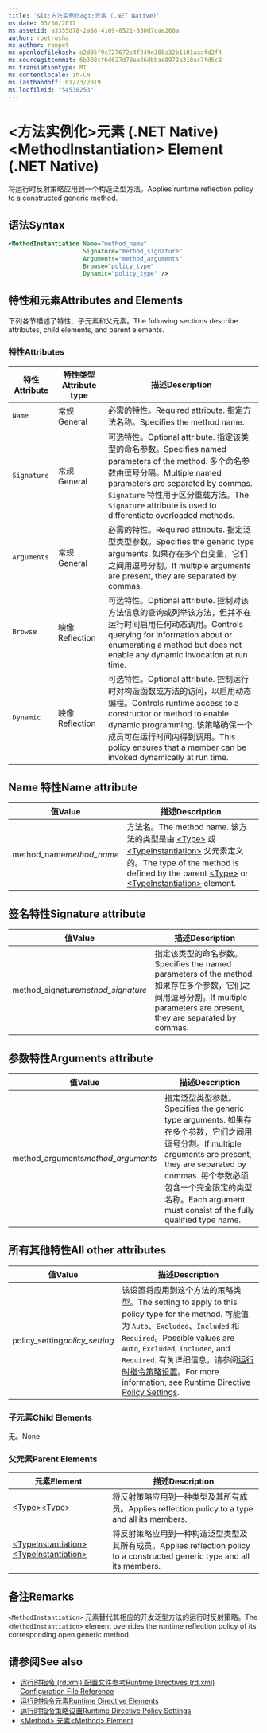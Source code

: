 ```yaml
---
title: '&lt;方法实例化&gt;元素 (.NET Native)'
ms.date: 03/30/2017
ms.assetid: a3355d78-2a88-4109-8521-830d7cae260a
author: rpetrusha
ms.author: ronpet
ms.openlocfilehash: e2d05f9c727672c4f249e388a32b1101aaafd2f4
ms.sourcegitcommit: 6b308cf6d627d78ee36dbbae8972a310ac7fd6c8
ms.translationtype: MT
ms.contentlocale: zh-CN
ms.lasthandoff: 01/23/2019
ms.locfileid: "54538253"
---
```

# <a name="ltmethodinstantiationgt-element-net-native"></a><span data-ttu-id="e5b84-102">&lt;方法实例化&gt;元素 (.NET Native)</span><span class="sxs-lookup"><span data-stu-id="e5b84-102">&lt;MethodInstantiation&gt; Element (.NET Native)</span></span>
<span data-ttu-id="e5b84-103">将运行时反射策略应用到一个构造泛型方法。</span><span class="sxs-lookup"><span data-stu-id="e5b84-103">Applies runtime reflection policy to a constructed generic method.</span></span>  
  
## <a name="syntax"></a><span data-ttu-id="e5b84-104">语法</span><span class="sxs-lookup"><span data-stu-id="e5b84-104">Syntax</span></span>  
  
```xml  
<MethodInstantiation Name="method_name"  
                     Signature="method_signature"  
                     Arguments="method_arguments"  
                     Browse="policy_type"  
                     Dynamic="policy_type" />  
```  
  
## <a name="attributes-and-elements"></a><span data-ttu-id="e5b84-105">特性和元素</span><span class="sxs-lookup"><span data-stu-id="e5b84-105">Attributes and Elements</span></span>  
 <span data-ttu-id="e5b84-106">下列各节描述了特性、子元素和父元素。</span><span class="sxs-lookup"><span data-stu-id="e5b84-106">The following sections describe attributes, child elements, and parent elements.</span></span>  
  
### <a name="attributes"></a><span data-ttu-id="e5b84-107">特性</span><span class="sxs-lookup"><span data-stu-id="e5b84-107">Attributes</span></span>  
  
|<span data-ttu-id="e5b84-108">特性</span><span class="sxs-lookup"><span data-stu-id="e5b84-108">Attribute</span></span>|<span data-ttu-id="e5b84-109">特性类型</span><span class="sxs-lookup"><span data-stu-id="e5b84-109">Attribute type</span></span>|<span data-ttu-id="e5b84-110">描述</span><span class="sxs-lookup"><span data-stu-id="e5b84-110">Description</span></span>|  
|---------------|--------------------|-----------------|  
|`Name`|<span data-ttu-id="e5b84-111">常规</span><span class="sxs-lookup"><span data-stu-id="e5b84-111">General</span></span>|<span data-ttu-id="e5b84-112">必需的特性。</span><span class="sxs-lookup"><span data-stu-id="e5b84-112">Required attribute.</span></span> <span data-ttu-id="e5b84-113">指定方法名称。</span><span class="sxs-lookup"><span data-stu-id="e5b84-113">Specifies the method name.</span></span>|  
|`Signature`|<span data-ttu-id="e5b84-114">常规</span><span class="sxs-lookup"><span data-stu-id="e5b84-114">General</span></span>|<span data-ttu-id="e5b84-115">可选特性。</span><span class="sxs-lookup"><span data-stu-id="e5b84-115">Optional attribute.</span></span> <span data-ttu-id="e5b84-116">指定该类型的命名参数。</span><span class="sxs-lookup"><span data-stu-id="e5b84-116">Specifies named parameters of the method.</span></span> <span data-ttu-id="e5b84-117">多个命名参数由逗号分隔。</span><span class="sxs-lookup"><span data-stu-id="e5b84-117">Multiple named parameters are separated by commas.</span></span> <span data-ttu-id="e5b84-118">`Signature` 特性用于区分重载方法。</span><span class="sxs-lookup"><span data-stu-id="e5b84-118">The `Signature` attribute is used to differentiate overloaded methods.</span></span>|  
|`Arguments`|<span data-ttu-id="e5b84-119">常规</span><span class="sxs-lookup"><span data-stu-id="e5b84-119">General</span></span>|<span data-ttu-id="e5b84-120">必需的特性。</span><span class="sxs-lookup"><span data-stu-id="e5b84-120">Required attribute.</span></span> <span data-ttu-id="e5b84-121">指定泛型类型参数。</span><span class="sxs-lookup"><span data-stu-id="e5b84-121">Specifies the generic type arguments.</span></span> <span data-ttu-id="e5b84-122">如果存在多个自变量，它们之间用逗号分割。</span><span class="sxs-lookup"><span data-stu-id="e5b84-122">If multiple arguments are present, they are separated by commas.</span></span>|  
|`Browse`|<span data-ttu-id="e5b84-123">映像</span><span class="sxs-lookup"><span data-stu-id="e5b84-123">Reflection</span></span>|<span data-ttu-id="e5b84-124">可选特性。</span><span class="sxs-lookup"><span data-stu-id="e5b84-124">Optional attribute.</span></span> <span data-ttu-id="e5b84-125">控制对该方法信息的查询或列举该方法，但并不在运行时间启用任何动态调用。</span><span class="sxs-lookup"><span data-stu-id="e5b84-125">Controls querying for information about or enumerating a method but does not enable any dynamic invocation at run time.</span></span>|  
|`Dynamic`|<span data-ttu-id="e5b84-126">映像</span><span class="sxs-lookup"><span data-stu-id="e5b84-126">Reflection</span></span>|<span data-ttu-id="e5b84-127">可选特性。</span><span class="sxs-lookup"><span data-stu-id="e5b84-127">Optional attribute.</span></span> <span data-ttu-id="e5b84-128">控制运行时对构造函数或方法的访问，以启用动态编程。</span><span class="sxs-lookup"><span data-stu-id="e5b84-128">Controls runtime access to a constructor or method to enable dynamic programming.</span></span> <span data-ttu-id="e5b84-129">该策略确保一个成员可在运行时间内得到调用。</span><span class="sxs-lookup"><span data-stu-id="e5b84-129">This policy ensures that a member can be invoked dynamically at run time.</span></span>|  
  
## <a name="name-attribute"></a><span data-ttu-id="e5b84-130">Name 特性</span><span class="sxs-lookup"><span data-stu-id="e5b84-130">Name attribute</span></span>  
  
|<span data-ttu-id="e5b84-131">值</span><span class="sxs-lookup"><span data-stu-id="e5b84-131">Value</span></span>|<span data-ttu-id="e5b84-132">描述</span><span class="sxs-lookup"><span data-stu-id="e5b84-132">Description</span></span>|  
|-----------|-----------------|  
|<span data-ttu-id="e5b84-133">method_name</span><span class="sxs-lookup"><span data-stu-id="e5b84-133">*method_name*</span></span>|<span data-ttu-id="e5b84-134">方法名。</span><span class="sxs-lookup"><span data-stu-id="e5b84-134">The method name.</span></span> <span data-ttu-id="e5b84-135">该方法的类型是由 [\<Type>](../../../docs/framework/net-native/type-element-net-native.md) 或 [\<TypeInstantiation>](../../../docs/framework/net-native/typeinstantiation-element-net-native.md) 父元素定义的。</span><span class="sxs-lookup"><span data-stu-id="e5b84-135">The type of the method is defined by the parent [\<Type>](../../../docs/framework/net-native/type-element-net-native.md) or [\<TypeInstantiation>](../../../docs/framework/net-native/typeinstantiation-element-net-native.md) element.</span></span>|  
  
## <a name="signature-attribute"></a><span data-ttu-id="e5b84-136">签名特性</span><span class="sxs-lookup"><span data-stu-id="e5b84-136">Signature attribute</span></span>  
  
|<span data-ttu-id="e5b84-137">值</span><span class="sxs-lookup"><span data-stu-id="e5b84-137">Value</span></span>|<span data-ttu-id="e5b84-138">描述</span><span class="sxs-lookup"><span data-stu-id="e5b84-138">Description</span></span>|  
|-----------|-----------------|  
|<span data-ttu-id="e5b84-139">method_signature</span><span class="sxs-lookup"><span data-stu-id="e5b84-139">*method_signature*</span></span>|<span data-ttu-id="e5b84-140">指定该类型的命名参数。</span><span class="sxs-lookup"><span data-stu-id="e5b84-140">Specifies the named parameters of the method.</span></span> <span data-ttu-id="e5b84-141">如果存在多个参数，它们之间用逗号分割。</span><span class="sxs-lookup"><span data-stu-id="e5b84-141">If multiple parameters are present, they are separated by commas.</span></span>|  
  
## <a name="arguments-attribute"></a><span data-ttu-id="e5b84-142">参数特性</span><span class="sxs-lookup"><span data-stu-id="e5b84-142">Arguments attribute</span></span>  
  
|<span data-ttu-id="e5b84-143">值</span><span class="sxs-lookup"><span data-stu-id="e5b84-143">Value</span></span>|<span data-ttu-id="e5b84-144">描述</span><span class="sxs-lookup"><span data-stu-id="e5b84-144">Description</span></span>|  
|-----------|-----------------|  
|<span data-ttu-id="e5b84-145">method_arguments</span><span class="sxs-lookup"><span data-stu-id="e5b84-145">*method_arguments*</span></span>|<span data-ttu-id="e5b84-146">指定泛型类型参数。</span><span class="sxs-lookup"><span data-stu-id="e5b84-146">Specifies the generic type arguments.</span></span> <span data-ttu-id="e5b84-147">如果存在多个参数，它们之间用逗号分割。</span><span class="sxs-lookup"><span data-stu-id="e5b84-147">If multiple arguments are present, they are separated by commas.</span></span> <span data-ttu-id="e5b84-148">每个参数必须包含一个完全限定的类型名称。</span><span class="sxs-lookup"><span data-stu-id="e5b84-148">Each argument must consist of the fully qualified type name.</span></span>|  
  
## <a name="all-other-attributes"></a><span data-ttu-id="e5b84-149">所有其他特性</span><span class="sxs-lookup"><span data-stu-id="e5b84-149">All other attributes</span></span>  
  
|<span data-ttu-id="e5b84-150">值</span><span class="sxs-lookup"><span data-stu-id="e5b84-150">Value</span></span>|<span data-ttu-id="e5b84-151">描述</span><span class="sxs-lookup"><span data-stu-id="e5b84-151">Description</span></span>|  
|-----------|-----------------|  
|<span data-ttu-id="e5b84-152">policy_setting</span><span class="sxs-lookup"><span data-stu-id="e5b84-152">*policy_setting*</span></span>|<span data-ttu-id="e5b84-153">该设置将应用到这个方法的策略类型。</span><span class="sxs-lookup"><span data-stu-id="e5b84-153">The setting to apply to this policy type for the method.</span></span> <span data-ttu-id="e5b84-154">可能值为 `Auto`、`Excluded`、`Included` 和 `Required`。</span><span class="sxs-lookup"><span data-stu-id="e5b84-154">Possible values are `Auto`, `Excluded`, `Included`, and `Required`.</span></span> <span data-ttu-id="e5b84-155">有关详细信息，请参阅[运行时指令策略设置](../../../docs/framework/net-native/runtime-directive-policy-settings.md)。</span><span class="sxs-lookup"><span data-stu-id="e5b84-155">For more information, see [Runtime Directive Policy Settings](../../../docs/framework/net-native/runtime-directive-policy-settings.md).</span></span>|  
  
### <a name="child-elements"></a><span data-ttu-id="e5b84-156">子元素</span><span class="sxs-lookup"><span data-stu-id="e5b84-156">Child Elements</span></span>  
 <span data-ttu-id="e5b84-157">无。</span><span class="sxs-lookup"><span data-stu-id="e5b84-157">None.</span></span>  
  
### <a name="parent-elements"></a><span data-ttu-id="e5b84-158">父元素</span><span class="sxs-lookup"><span data-stu-id="e5b84-158">Parent Elements</span></span>  
  
|<span data-ttu-id="e5b84-159">元素</span><span class="sxs-lookup"><span data-stu-id="e5b84-159">Element</span></span>|<span data-ttu-id="e5b84-160">描述</span><span class="sxs-lookup"><span data-stu-id="e5b84-160">Description</span></span>|  
|-------------|-----------------|  
|[<span data-ttu-id="e5b84-161">\<Type></span><span class="sxs-lookup"><span data-stu-id="e5b84-161">\<Type></span></span>](../../../docs/framework/net-native/type-element-net-native.md)|<span data-ttu-id="e5b84-162">将反射策略应用到一种类型及其所有成员。</span><span class="sxs-lookup"><span data-stu-id="e5b84-162">Applies reflection policy to a type and all its members.</span></span>|  
|[<span data-ttu-id="e5b84-163">\<TypeInstantiation></span><span class="sxs-lookup"><span data-stu-id="e5b84-163">\<TypeInstantiation></span></span>](../../../docs/framework/net-native/typeinstantiation-element-net-native.md)|<span data-ttu-id="e5b84-164">将反射策略应用到一种构造泛型类型及其所有成员。</span><span class="sxs-lookup"><span data-stu-id="e5b84-164">Applies reflection policy to a constructed generic type and all its members.</span></span>|  
  
## <a name="remarks"></a><span data-ttu-id="e5b84-165">备注</span><span class="sxs-lookup"><span data-stu-id="e5b84-165">Remarks</span></span>  
 <span data-ttu-id="e5b84-166">`<MethodInstantiation>` 元素替代其相应的开发泛型方法的运行时反射策略。</span><span class="sxs-lookup"><span data-stu-id="e5b84-166">The `<MethodInstantiation>` element overrides the runtime reflection policy of its corresponding open generic method.</span></span>  
  
## <a name="see-also"></a><span data-ttu-id="e5b84-167">请参阅</span><span class="sxs-lookup"><span data-stu-id="e5b84-167">See also</span></span>
- [<span data-ttu-id="e5b84-168">运行时指令 (rd.xml) 配置文件参考</span><span class="sxs-lookup"><span data-stu-id="e5b84-168">Runtime Directives (rd.xml) Configuration File Reference</span></span>](../../../docs/framework/net-native/runtime-directives-rd-xml-configuration-file-reference.md)
- [<span data-ttu-id="e5b84-169">运行时指令元素</span><span class="sxs-lookup"><span data-stu-id="e5b84-169">Runtime Directive Elements</span></span>](../../../docs/framework/net-native/runtime-directive-elements.md)
- [<span data-ttu-id="e5b84-170">运行时指令策略设置</span><span class="sxs-lookup"><span data-stu-id="e5b84-170">Runtime Directive Policy Settings</span></span>](../../../docs/framework/net-native/runtime-directive-policy-settings.md)
- [<span data-ttu-id="e5b84-171">\<Method> 元素</span><span class="sxs-lookup"><span data-stu-id="e5b84-171">\<Method> Element</span></span>](../../../docs/framework/net-native/method-element-net-native.md)
